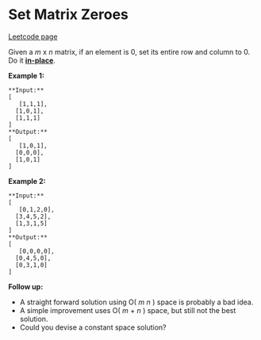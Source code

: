 # Set Matrix Zeroes
[Leetcode page](https://leetcode.com/problems/set-matrix-zeroes/description)

Given a _m_ x _n_ matrix, if an element is 0, set its entire row and column to
0. Do it [**in-place**](https://en.wikipedia.org/wiki/In-place_algorithm).

**Example 1:**

    
    
    **Input:** 
    [
       [1,1,1],
      [1,0,1],
      [1,1,1]
    ]
    **Output:** 
    [
       [1,0,1],
      [0,0,0],
      [1,0,1]
    ]
    

**Example 2:**

    
    
    **Input:** 
    [
       [0,1,2,0],
      [3,4,5,2],
      [1,3,1,5]
    ]
    **Output:** 
    [
       [0,0,0,0],
      [0,4,5,0],
      [0,3,1,0]
    ]
    

**Follow up:**

  * A straight forward solution using O( _m_ _n_ ) space is probably a bad idea.
  * A simple improvement uses O( _m_ \+ _n_ ) space, but still not the best solution.
  * Could you devise a constant space solution?

